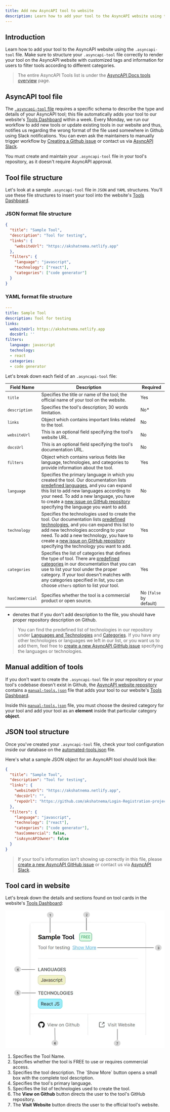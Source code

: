 ```yaml
---
title: Add new AsyncAPI tool to website
description: Learn how to add your tool to the AsyncAPI website using the .asyncapi-tool file.
---
```


## Introduction 
Learn how to add your tool to the AsyncAPI website using the `.asyncapi-tool` file. Make sure to structure your `.asyncapi-tool` file correctly to render your tool on the AsyncAPI website with customized tags and information for users to filter tools according to different categories.

> The entire AsyncAPI Tools list is under the [AsyncAPI Docs tools overview](https://www.asyncapi.com/docs/tools) page.

## AsyncAPI tool file

The [`.asyncapi-tool` file](https://github.com/asyncapi/website/blob/master/scripts/tools/tools-schema.json) requires a specific schema to describe the type and details of your AsyncAPI tool; this file automatically adds your tool to our website's [Tools Dashboard](https://www.asyncapi.com/tools) within a week. Every Monday, we run our workflow to add new tools or update existing tools in our website and thus, notifies us regarding the wrong format of the file used somewhere in Github using Slack notifications. You can even ask the maintainers to manually trigger workflow by [Creating a Github issue](https://github.com/asyncapi/website/issues/new/choose) or contact us via [AsyncAPI Slack](https://asyncapi.com/slack-invite).

You must create and maintain your `.asyncapi-tool` file in your tool's repository, as it doesn't require AsyncAPI approval. 

## Tool file structure

Let's look at a sample `.asyncapi-tool` file in `JSON` and `YAML` structures. You'll use these file structures to insert your tool into the website's [Tools Dashboard](https://www.asyncapi.com/tools). 

### JSON format file structure

```JSON
{
  "title": "Sample Tool",
  "description": "Tool for testing",
  "links": {
    "websiteUrl": "https://akshatnema.netlify.app"
  },
  "filters": {
    "language": "javascript",
    "technology": ["react"],
    "categories": ["code generator"]
  }
}
```

### YAML format file structure

```YAML
---
title: Sample Tool
description: Tool for testing
links:
  websiteUrl: https://akshatnema.netlify.app
  docsUrl: ''
filters:
  language: javascript
  technology:
  - react
  categories:
  - code generator
```

Let's break down each field of an `.asyncapi-tool` file:

|  Field Name 	|  Description 	|  Required 	|
|---	|---	|---	|
|  `title` 	|   Specifies the title or name of the tool; the official name of your tool on the website.  |  Yes 	|
|   `description`	|  Specifies the tool's description; 30 words limitation. 	|  No* 	|
|   `links`	|   Object which contains important links related to the tool.	|  No 	|
|  `websiteUrl` 	|  This is an optional field specifying the tool's website URL. 	|  No 	|
|  `docsUrl`	|  This is an optional field specifying the tool's documentation URL. 	|  No	|
|  `filters` 	|  Object which contains various fields like language, technologies, and categories to provide information about the tool. 	|  Yes 	|
|  `language` 	|  Specifies the primary language in which you created the tool. Our documentation lists [predefined languages](https://github.com/asyncapi/website/blob/master/scripts/tools/tags-color.js), and you can expand this list to add new languages according to your need. To add a new language, you have to create a [new issue on GitHub repository](https://github.com/asyncapi/website/issues/new/choose) specifying the language you want to add. 	|  No	|
|  `technology` 	|  Specifies the technologies used to create the tool. Our documentation lists [predefined technologies](https://github.com/asyncapi/website/blob/master/scripts/tools/tags-color.js), and you can expand this list to add new technologies according to your need. To add a new technology, you have to create a [new issue on GitHub repository](https://github.com/asyncapi/website/issues/new/choose) specifying the technology you want to add. 	|  Yes 	|
|  `categories` 	|  Specifies the list of categories that defines the type of tool. There are [predefined categories](https://github.com/asyncapi/website/blob/master/scripts/tools/categorylist.js) in our documentation that you can use to list your tool under the proper category. If your tool doesn't matches with any categories specified in list, you can choose `others` option to list your tool.  	|  Yes 	|
|  `hasCommercial` 	|  Specifies whether the tool is a commercial product or open source. 	|  No (`false` by default) 	|

* denotes that if you don't add description to the file, you should have proper repository description on Github. 

> You can find the predefined list of technologies in our repository under [Languages and Technologies](https://github.com/asyncapi/website/blob/master/scripts/tools/tags-color.js) and [Categories](https://github.com/asyncapi/website/blob/master/scripts/tools/categorylist.js). If you have any other technologies or languages we left in our list, or you want us to add them, feel free to [create a new AsyncAPI GitHub issue](https://github.com/asyncapi/website/issues/new/choose) specifying the languages or technologies.

## Manual addition of tools

If you don't want to create the `.asyncapi-tool` file in your repository or your tool's codebase doesn't exist in Github, the [AsyncAPI website repository](https://github.com/asyncapi/website) contains a [`manual-tools.json`](https://github.com/asyncapi/website/blob/master/config/tools-manual.json) file that adds your tool to our website's [Tools Dashboard](/tools).

Inside this [`manual-tools.json`](https://github.com/asyncapi/website/blob/master/config/tools-manual.json) file, you must choose the desired category for your tool and add your tool as an **element** inside that particular category **object**.

## JSON tool structure

Once you've created your `.asyncapi-tool` file, check your tool configuration inside our database on the [automated-tools.json](https://github.com/asyncapi/website/blob/master/config/tools-automated.json) file.

Here's what a sample JSON object for an AsyncAPI tool should look like:

```JSON
{
  "title": "Sample Tool",
  "description": "Tool for testing",
  "links": {
    "websiteUrl": "https://akshatnema.netlify.app",
    "docsUrl": "",
    "repoUrl": "https://github.com/akshatnema/Login-Registration-project"
  },
  "filters": {
    "language": "javascript",
    "technology": ["react"],
    "categories": ["code generator"],
    "hasCommercial": false,
    "isAsyncAPIOwner": false
  }
}
```

> If your tool's information isn't showing up correctly in this file, please [create a new AsyncAPI GitHub issue](https://github.com/asyncapi/website/issues/new/choose) or contact us via [AsyncAPI Slack](https://asyncapi.com/slack-invite).

## Tool card in website

Let's break down the details and sections found on tool cards in the website's [Tools Dashboard](/tools):

![Tools Card](/assets/tool-preview.webp)

<ol>
  <li> Specifies the Tool Name.</li>
  <li> Specifies whether the tool is FREE to use or requires commercial access.</li>
  <li> Specifies the tool description. The `Show More` button opens a small box with the complete tool description.</li>
  <li> Specifies the tool's primary language.</li>
  <li> Specifies the list of technologies used to create the tool.</li>
  <li> The <b>View on Github</b> button directs the user to the tool's GitHub repository.</li>
  <li> The <b>Visit Website</b> button directs the user to the official tool's website.</li>
</ol>
